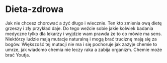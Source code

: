 # Dieta-zdrowa
Jak nie chcesz chorować a żyć długo i wiecznie. Ten kto zmienia ową dietę grzeszy i zły przykład daje. 
Do tego weźcie sobie jakie kolwiek badania medyczne tylko dla lekarzy i wyjdzie wam prawda że to co mówie ma sens. 
Niektórzy ludzie mają mutacje naturalną i mogą brać truciznę mają się za bogów. Większość tej mutacji nie ma i się pochoruje jak zażyje chemie to umrze, jak wiadomo chemia nie leczy raka a zabija organizm. Chemie może brać Youtja. 
